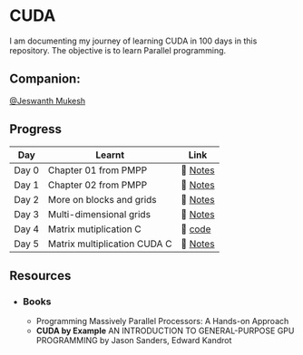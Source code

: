 # CUDA

I am documenting my journey of learning CUDA in 100 days in this repository.
The objective is to learn Parallel programming.

## **Companion:** 

[@Jeswanth Mukesh](https://github.com/jeswanthmukesh20)

## **Progress**
| Day      | Learnt | Link   |
|-----------|-----|--------------|
| Day 0     | Chapter 01 from PMPP  | 🔗 [Notes](./Day-0/Notes.md)    |
| Day 1     | Chapter 02 from PMPP  | 🔗 [Notes](./Day-1/Notes.md)    |
| Day 2     | More on blocks and grids  | 🔗 [Notes](./Day-2/Notes.md)    |
| Day 3     | Multi-dimensional grids | 🔗 [Notes](./Day-3/Notes.md)    |
| Day 4     | Matrix mutiplication C | 🔗 [code](./Day-4/matmul.c)    |
| Day 5     | Matrix multiplication CUDA C| 🔗 [Notes](./Day-5/Notes.md)    |



## **Resources**
- ### Books
    - Programming Massively Parallel Processors: A Hands-on Approach
    - **CUDA by Example** AN INTRODUCTION TO GENERAL-PURPOSE GPU PROGRAMMING by Jason Sanders, Edward Kandrot

